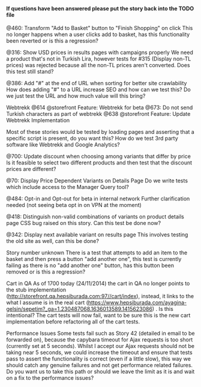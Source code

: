 #### If questions have been answered please put the story back into the TODO file ####

@460: Transform "Add to Basket" button to "Finish Shopping" on click
This no longer happens when a user clicks add to basket, has this functionality been reverted or is this a regression?

@316: Show USD prices in results pages with campaigns properly
We need a product that's not in Turkish Lira, however tests for #315 (Display non-TL prices) was rejected because all 
the non-TL prices aren't converted. Does this test still stand?

@386: Add "#" at the end of URL when sorting for better site crawlability
How does adding "#" to a URL increase SEO and how can we test this? Do we just test the URL and how much value will 
this bring?

Webtrekk
@614 @storefront Feature: Webtrekk for beta
@673: Do not send Turkish characters as part of webtrekk
@638 @storefront Feature: Update Webtrekk Implementation

Most of these stories would be tested by loading pages and asserting that a specific script is present, do you want this?
How do we test 3rd party software like Webtrekk and Google Analytics?

@700: Update discount when choosing among variants that differ by price
Is it feasible to select two different products and then test that the discount prices are different?

@70: Display Price Dependent Variants on Details Page
Do we write tests which include access to the Manager Query tool? 

@484: Opt-in and Opt-out for beta in internal network
Further clarification needed (not seeing beta opt in on VPN at the moment)

@418: Distinguish non-valid combinations of variants on product details page
CSS bug raised on this story. Can this test be done now?

@342: Display next available variant on results page
This involves testing the old site as well, can this be done?

Story number unknown
There is a test that attempts to add an item to the basket and then press a button "add another one", this test is 
currently failing as there is no "add another one" button, has this button been removed or is this a regression?

Cart in QA
As of 1700 today (24/11/2014) the cart in QA no longer points to the stub implementation 
(http://storefront.qa.hepsiburada.com:97//cart/index), instead, it links to the what I assume is in the real cart 
(https://www.hepsiburada.com/ayagina-gelsin/sepetim?_ga=1.230487068.1636013589.1415623086) . Is this intentional? 
The cart tests will now fail, want to be sure this is the new cart implementation before refactoring all of the cart 
tests.

Performance Issues
Some tests fail such as Story 42 (detailed in email to be forwarded on), because the capybara timeout for Ajax requests 
is too short (currently set at 5 seconds). Whilst I accept our Ajax requests should not be taking near 5 seconds, we 
could increase the timeout and ensure that tests pass to assert the functionality is correct (even if a little slow), 
this way we should catch any genuine failures and not get performance related failures. Do you want us to take this path 
or should we leave the limit as it is and wait on a fix to the performance issues? 